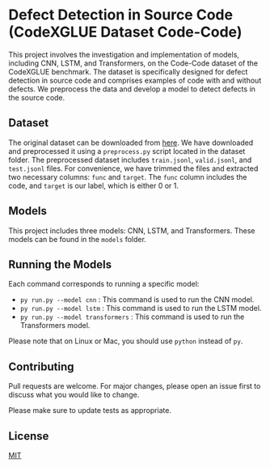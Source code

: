 # Defect Detection in Source Code (CodeXGLUE Dataset Code-Code)

This project involves the investigation and implementation of models, including CNN, LSTM, and Transformers, on the Code-Code dataset of the CodeXGLUE benchmark. The dataset is specifically designed for defect detection in source code and comprises examples of code with and without defects. We preprocess the data and develop a model to detect defects in the source code.

## Dataset

The original dataset can be downloaded from [here](https://drive.google.com/file/d/1x6hoF7G-tSYxg8AFybggypLZgMGDNHfF/view). We have downloaded and preprocessed it using a `preprocess.py` script located in the dataset folder. The preprocessed dataset includes `train.jsonl`, `valid.jsonl`, and `test.jsonl` files. For convenience, we have trimmed the files and extracted two necessary columns: `func` and `target`. The `func` column includes the code, and `target` is our label, which is either 0 or 1.

## Models

This project includes three models: CNN, LSTM, and Transformers. These models can be found in the `models` folder. 

## Running the Models

Each command corresponds to running a specific model:

- `py run.py --model cnn` : This command is used to run the CNN model.
- `py run.py --model lstm` : This command is used to run the LSTM model.
- `py run.py --model transformers` : This command is used to run the Transformers model.

Please note that on Linux or Mac, you should use `python` instead of `py`.

## Contributing

Pull requests are welcome. For major changes, please open an issue first to discuss what you would like to change.

Please make sure to update tests as appropriate.

## License

[MIT](https://choosealicense.com/licenses/mit/)
